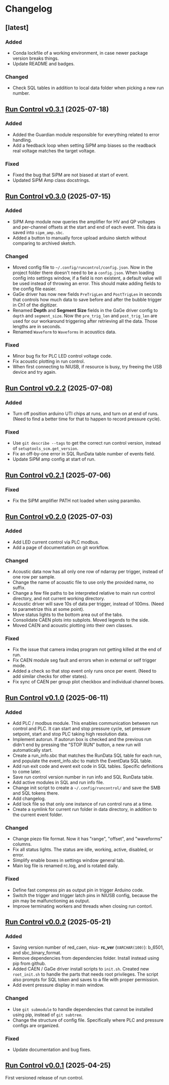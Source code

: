 # Changelog

## [latest]
### Added
- Conda lockfile of a working environment, in case newer package version breaks things.
- Update README and badges.
### Changed
- Check SQL tables in addition to local data folder when picking a new run number.

## [Run Control v0.3.1](https://github.com/SBC-Collaboration/SBC-RunControl/releases/tag/v0.3.1) (2025-07-18)
### Added
- Added the Guardian module responsible for everything related to error handling.
- Add a feedback loop when setting SiPM amp biases so the readback real voltage matches the target voltage.
### Fixed
- Fixed the bug that SiPM are not biased at start of event.
- Updated SiPM Amp class docstrings.

## [Run Control v0.3.0](https://github.com/SBC-Collaboration/SBC-RunControl/releases/tag/v0.3.0) (2025-07-15)
### Added
- SiPM Amp module now queries the amplifier for HV and QP voltages and per-channel offsets at the start and end of each event. This data is saved into `sipm_amp.sbc`. 
- Added a button to manually force upload arduino sketch without comparing to archived sketch. 
### Changed
- Moved config file to `~/.config/runcontrol/config.json`. Now in the project folder there doesn't need to be a `config.json`. When loading config into settings window, if a field is non existent, a default value will be used instead of throwing an error. This should make adding fields to the config file easier.
- GaGe driver has now new fields `PreTrigLen` and `PostTrigLen` in seconds that controls how much data to save before and after the bubble trigger in Ch1 of the digitizer.
- Renamed **Depth** and **Segment Size** fields in the GaGe driver config to `depth` and `segment_size`. Now the `pre_trig_len` and `post_trig_len` are used for our workaround triggering after retrieving all the data. Those lengths are in seconds.
- Renamed `Waveform` to `Waveforms` in acoustics data.
### Fixed
- Minor bug fix for PLC LED control voltage code.
- Fix acoustic plotting in run control.
- When first connecting to NIUSB, if resource is busy, try freeing the USB device and try again.

## [Run Control v0.2.2](https://github.com/SBC-Collaboration/SBC-RunControl/releases/tag/v0.2.2) (2025-07-08)
### Added
- Turn off position arduino UTI chips at runs, and turn on at end of runs. (Need to find a better time for that to happen to record pressure cycle).
### Fixed
- Use `git describe --tags` to get the correct run control version, instead of `setuptools_scm.get_version`.
- Fix an off-by-one error in SQL RunData table number of events field.
- Update SiPM amp config at start of run.

## [Run Control v0.2.1](https://github.com/SBC-Collaboration/SBC-RunControl/releases/tag/v0.2.1) (2025-07-06)
### Fixed
- Fix the SiPM amplifier PATH not loaded when using paramiko.

## [Run Control v0.2.0](https://github.com/SBC-Collaboration/SBC-RunControl/releases/tag/v0.2.0) (2025-07-03)
### Added
- Add LED current control via PLC modbus.
- Add a page of documentation on git workflow.
### Changed
- Acoustic data now has all only one row of ndarray per trigger, instead of one row per sample.
- Change the name of acoustic file to use only the provided name, no suffix.
- Change a few file paths to be interpreted relative to main run control directory, and not current working directory.
- Acoustic driver will save 10s of data per trigger, instead of 100ms. (Need to parametrize this at some point).
- Move status lights to the bottom area out of the tabs.
- Consolidate CAEN plots into subplots. Moved legends to the side.
- Moved CAEN and acoustic plotting into their own classes.
### Fixed
- Fix the issue that camera imdaq program not getting killed at the end of run.
- Fix CAEN module seg fault and errors when in external or self trigger mode.
- Added a check so that stop event only runs once per event. (Need to add similar checks for other states).
- Fix sync of CAEN per group plot checkbox and individual channel boxes.

## [Run Control v0.1.0](https://github.com/SBC-Collaboration/SBC-RunControl/releases/tag/v0.1.0) (2025-06-11)
### Added
- Add PLC / modbus module. This enables communication between run control and PLC. It can start and stop pressure cycle, set pressure setpoint, start and stop PLC taking high resolution data.
- Implement autorun. If autorun box is checked and the previous run didn't end by pressing the "STOP RUN" button, a new run will automatically start. 
- Create a run_info.sbc that matches the RunData SQL table for each run, and populate the event_info.sbc to match the EventData SQL table.
- Add run exit code and event exit code in SQL tables. Specific definitions to come later.
- Save run control version number in run info and SQL RunData table.
- Add active modules in SQL and run info file.
- Change init script to create a `~/.config/runcontrol/` and save the SMB and SQL tokens there. 
- Add changelog.
- Add lock file so that only one instance of run control runs at a time.
- Create a symlink for current run folder in data directory, in addition to the current event folder.
### Changed
- Change piezo file format. Now it has "range", "offset", and "waveforms" columns.
- Fix all status lights. The status are idle, working, active, disabled, or error.
- Simplify enable boxes in settings window general tab.
- Main log file is renamed rc.log, and is rotated daily.
### Fixed
- Define fast compress pin as output pin in trigger Arduino code.
- Switch the trigger and trigger latch pins in NIUSB config, because the pin may be malfunctioning as output.
- Improve terminating workers and threads when closing run contorl.

## [Run Control v0.0.2](https://github.com/SBC-Collaboration/SBC-RunControl/releases/tag/v0.0.2) (2025-05-21)
### Added
- Saving version number of red_caen, nius- **rc_ver** (`VARCHAR(100)`): b_6501, and sbc_binary_format.
- Remove dependencies from dependencies folder. Install instead using pip from github.
- Added CAEN / GaGe driver install scripts to `init.sh`. Created new `root_init.sh` to handle the parts that needs root privileges. The script also prompts for SQL token and saves to a file with proper permission.
- Add event pressure display in main window.
### Changed
- Use `git submodule` to handle dependencies that cannot be installed using pip, instead of `git subtree`.
- Change the structure of config file. Specifically where PLC and pressure configs are organized.
### Fixed
- Update documentation and bug fixes.

## [Run Control v0.0.1](https://github.com/SBC-Collaboration/SBC-RunControl/releases/tag/v0.0.1) (2025-04-25)
First versioned release of run control.
